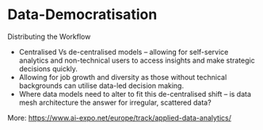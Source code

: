 # Data-Democratisation

Distributing the Workflow

- Centralised Vs de-centralised models – allowing for self-service analytics and non-technical users to access insights and make strategic decisions quickly.  
- Allowing for job growth and diversity as those without technical backgrounds can utilise data-led decision making.  
- Where data models need to alter to fit this de-centralised shift – is data mesh architecture the answer for irregular, scattered data?  


More: https://www.ai-expo.net/europe/track/applied-data-analytics/
